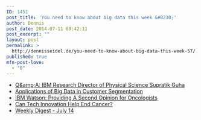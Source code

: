 ```yaml
---
ID: 1451
post_title: 'You need to know about big data this week &#8230;'
author: Dennis
post_date: 2014-07-11 09:42:11
post_excerpt: ""
layout: post
permalink: >
  http://dennisseidel.de/you-need-to-know-about-big-data-this-week-57/
published: true
mfn-post-love:
  - "0"
---
```

<ul class="scrd_digest">
<li><a href="http://feedproxy.google.com/~r/ASmarterPlanet/~3/sM1FeDQjsKM/qa-ibm-research-director-physical-science-supratik-guha.html" rel="external">Q&amp;amp;A: IBM Research Director of Physical Science Supratik Guha</a>
</li>
<li><a href="http://www.datasciencecentral.com/xn/detail/6448529:BlogPost:183399" rel="external">Applications of Big Data in Customer Segmentation</a>
</li>
<li><a href="http://feedproxy.google.com/~r/ASmarterPlanet/~3/T9SXWhaqwck/31187.html" rel="external">IBM Watson: Providing A Second Opinion for Oncologists</a>
</li>
<li><a href="http://feedproxy.google.com/~r/ASmarterPlanet/~3/VzkKxRt1wSk/can-tech-innovation-help-end-cancer.html" rel="external">Can Tech Innovation Help End Cancer?</a>
</li>
<li><a href="http://www.datasciencecentral.com/xn/detail/6448529:BlogPost:182842" rel="external">Weekly Digest - July 14</a>
</li>
</ul>